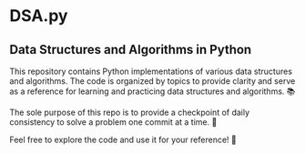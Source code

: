 # DSA.py

## Data Structures and Algorithms in Python

This repository contains Python implementations of various data structures and algorithms. The code is organized by topics to provide clarity and serve as a reference for learning and practicing data structures and algorithms. 📚

The sole purpose of this repo is to provide a checkpoint of daily consistency to solve a problem one commit at a time. 🚀

Feel free to explore the code and use it for your reference! 🌟

